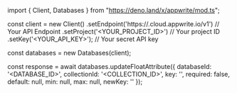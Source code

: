 import { Client, Databases } from "https://deno.land/x/appwrite/mod.ts";

const client = new Client()
    .setEndpoint('https://<REGION>.cloud.appwrite.io/v1') // Your API Endpoint
    .setProject('<YOUR_PROJECT_ID>') // Your project ID
    .setKey('<YOUR_API_KEY>'); // Your secret API key

const databases = new Databases(client);

const response = await databases.updateFloatAttribute({
    databaseId: '<DATABASE_ID>',
    collectionId: '<COLLECTION_ID>',
    key: '',
    required: false,
    default: null,
    min: null,
    max: null,
    newKey: ''
});
